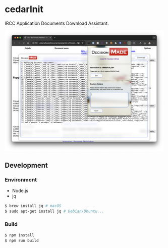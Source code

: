 # cedarInit
IRCC Application Documents Download Assistant.

![Demo](assets/demo.png)

## Development

### Environment

- Node.js
- jq
```bash
$ brew install jq # macOS
$ sudo apt-get install jq # Debian/Ubuntu...
```

### Build

```bash
$ npm install
$ npm run build
```
